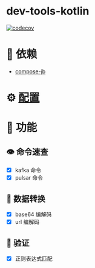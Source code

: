 # dev-tools-kotlin
[![codecov](https://codecov.io/gh/paashzj/dev-tools-kotlin/branch/main/graph/badge.svg?token=155QKNN7MQ)](https://codecov.io/gh/paashzj/dev-tools-kotlin)
<br/>
# 🍡 依赖
- [compose-jb](https://github.com/JetBrains/compose-jb)
# ⚙️ [配置](docs/CONFIG_CN.md)
# 🚀 功能
## 👁️ 命令速查
- [x] kafka 命令
- [x] pulsar 命令
## 🔄 数据转换
- [x] base64 编解码
- [x] url 编解码
## 🧐 验证
- [x] 正则表达式匹配
